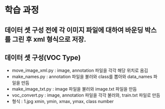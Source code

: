 # 학습 과정


## 데이터 셋 구성 전에 각 이미지 파일에 대하여 바운딩 박스를 그린 후 xml 형식으로 저장.
## 데이터 셋 구성(VOC Type)
* move_image_xml.py : image, annotation 파일을 각각 해당 위치로 옴김
* make_names.py : annotation 파일을 불러와 class를 뽑아와 data_names 파일을 만듬
* make_image_txt.py : image 파일을 불러와 image.txt 파일을 만듬
* voc_convert.py : image, annotation 파일을 각각 불러와, train.txt 파일로 만듬
 * 형식 : 1.jpg xmin, ymin, xmax, ymax, class number
